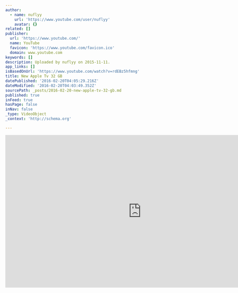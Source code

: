 ```yaml
---
author:
  - name: nuflyy
    url: 'https://www.youtube.com/user/nuflyy'
    avatar: {}
related: []
publisher:
  url: 'https://www.youtube.com/'
  name: YouTube
  favicon: 'https://www.youtube.com/favicon.ico'
  domain: www.youtube.com
keywords: []
description: Uploaded by nuflyy on 2015-11-11.
app_links: []
isBasedOnUrl: 'https://www.youtube.com/watch?v=rdEBz5hfmng'
title: New Apple Tv 32 GB
datePublished: '2016-02-20T04:05:29.216Z'
dateModified: '2016-02-20T04:03:49.352Z'
sourcePath: _posts/2016-02-20-new-apple-tv-32-gb.md
published: true
inFeed: true
hasPage: false
inNav: false
_type: VideoObject
_context: 'http://schema.org'

---
```

<iframe src="https://cdn.embedly.com/widgets/media.html?src=https%3A%2F%2Fwww.youtube.com%2Fembed%2FrdEBz5hfmng%3Ffeature%3Doembed&amp;url=https%3A%2F%2Fwww.youtube.com%2Fwatch%3Fv%3DrdEBz5hfmng&amp;image=https%3A%2F%2Fi.ytimg.com%2Fvi%2FrdEBz5hfmng%2Fhqdefault.jpg&amp;key=b7d04c9b404c499eba89ee7072e1c4f7&amp;type=text%2Fhtml&amp;schema=youtube" width="854" height="480" scrolling="no" frameborder="0" allowfullscreen="allowfullscreen" style=""></iframe>
